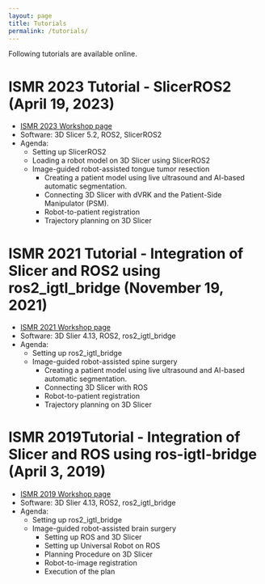 ```yaml
---
layout: page
title: Tutorials
permalink: /tutorials/
---
```


Following tutorials are available online.  

# ISMR 2023 Tutorial - SlicerROS2 (April 19, 2023)
- [ISMR 2023 Workshop page](/ismr2023/index)
- Software: 3D Slicer 5.2, ROS2, SlicerROS2
- Agenda:
  - Setting up SlicerROS2
  - Loading a robot model on 3D Slicer using SlicerROS2
  - Image-guided robot-assisted tongue tumor resection
    - Creating a patient model using live ultrasound and AI-based automatic segmentation.
    - Connecting 3D Slicer with dVRK and the Patient-Side Manipulator (PSM).
    - Robot-to-patient registration
    - Trajectory planning on 3D Slicer


# ISMR 2021 Tutorial - Integration of Slicer and ROS2 using ros2_igtl_bridge (November 19, 2021)

- [ISMR 2021 Workshop page](/ismr2021/index)
- Software: 3D Slier 4.13, ROS2, ros2_igtl_bridge
- Agenda:
  - Setting up ros2_igtl_bridge
  - Image-guided robot-assisted spine surgery
    - Creating a patient model using live ultrasound and AI-based automatic segmentation.
    - Connecting 3D Slicer with ROS
    - Robot-to-patient registration
    - Trajectory planning on 3D Slicer

# ISMR 2019Tutorial - Integration of Slicer and ROS using ros-igtl-bridge (April 3, 2019)

- [ISMR 2019 Workshop page](/ismr2019/index)
- Software: 3D Slier 4.13, ROS2, ros2_igtl_bridge
- Agenda:
  - Setting up ros2_igtl_bridge
  - Image-guided robot-assisted brain surgery 
    - Setting up ROS and 3D Slicer
    - Setting up Universal Robot on ROS
    - Planning Procedure on 3D Slicer
    - Robot-to-image registration
    - Execution of the plan
  
  
  
  






